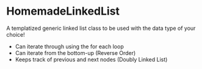 # HomemadeLinkedList
A templatized generic linked list class to be used with the data type of your choice!
- Can iterate through using the for each loop
- Can iterate from the bottom-up (Reverse Order)
- Keeps track of previous and next nodes (Doubly Linked List)
